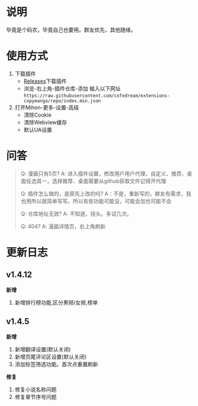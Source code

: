 # 说明

毕竟是个码农，毕竟自己也要用。群友优先，其他随缘。

# 使用方式

1. 下载插件
   - [Releases](https://github.com/cofedream/extensions-copymanga/releases)下载插件
   - 浏览-右上角-插件仓库-添加 输入以下网址`https://raw.githubusercontent.com/cofedream/extensions-copymanga/repo/index.min.json`
2. 打开Mihon-更多-设置-高级
   - 清除Cookie
   - 清除Webview缓存
   - 默认UA设置
 
# 问答

> Q: 漫画只有5页?
> A: 进入插件设置，修改用户用户代理，自定义、推荐、桌面任选其一，选择推荐、桌面需要从github获取文件记得开代理
> 
> Q: 插件怎么做的，是原先上改的吗?
> A：不是，重新写的，群友有需求，我也用所以就简单写写。所以有些功能可能没，可能会加也可能不会
> 
> Q: 仓库地址无效?
> A: 不知道，挠头。多试几次。
> 
> Q: 404?
> A: 漫画详情页，右上角刷新
> 

# 更新日志

## v1.4.12

**新增**

1. 新增排行榜功能,区分男频/女频,榜单

## v1.4.5

**新增**
1. 新增翻译设置(默认关闭)
2. 新增页尾评论区设置(默认关闭)
3. 添加标签筛选功能。首次点重置刷新

**修复**

1. 修复小说名称问题
2. 修复章节序号问题

